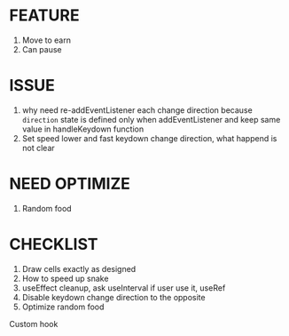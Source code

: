 # FEATURE

1. Move to earn
2. Can pause

# ISSUE

1. why need re-addEventListener each change direction
   because `direction` state is defined only when addEventListener and keep same value in handleKeydown function
2. Set speed lower and fast keydown change direction, what happend is not clear

# NEED OPTIMIZE

1. Random food

# CHECKLIST

1. Draw cells exactly as designed
2. How to speed up snake
3. useEffect cleanup, ask useInterval if user use it, useRef
4. Disable keydown change direction to the opposite
5. Optimize random food

Custom hook
